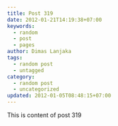 ```yaml
---
title: Post 319
date: 2012-01-21T14:19:38+07:00
keywords:
  - random
  - post
  - pages
author: Dimas Lanjaka
tags:
  - random post
  - untagged
category:
  - random post
  - uncategorized
updated: 2012-01-05T08:48:15+07:00
---
```

This is content of post 319